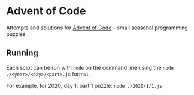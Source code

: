 # Advent of Code

Attempts and solutions for [Advent of Code](https://adventofcode.com/) - small seasonal programming puzzles

## Running

Each scipt can be run with `node` on the command line using the `node ./<year>/<day>/<part>.js` format.

For example, for 2020, day 1, part 1 puzzle:
`node ./2020/1/1.js`

